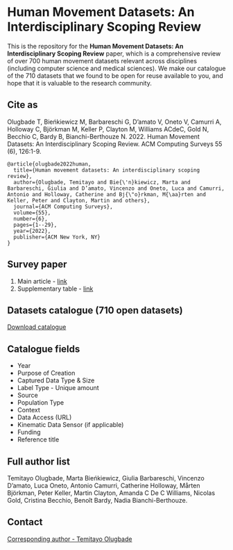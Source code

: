 # Human Movement Datasets: An Interdisciplinary Scoping Review
This is the repository for the **Human Movement Datasets: An Interdisciplinary Scoping Review** paper, which is a comprehensive review of over 700 human movement datasets relevant across disciplines (including computer science and medical sciences). We make our catalogue of the 710 datasets that we found to be open for reuse available to you, and hope that it is valuable to the research community.

## Cite as
Olugbade T, Bieńkiewicz M, Barbareschi G, D’amato V, Oneto V, Camurri A, Holloway C, Björkman M, Keller P, Clayton M, Williams ACdeC, Gold N, Becchio C, Bardy B, Bianchi-Berthouze N. 2022. Human Movement Datasets: An Interdisciplinary Scoping Review. ACM Computing Surveys 55 (6), 126:1-9.
```
@article{olugbade2022human,
  title={Human movement datasets: An interdisciplinary scoping review},
  author={Olugbade, Temitayo and Bie{\'n}kiewicz, Marta and Barbareschi, Giulia and D’amato, Vincenzo and Oneto, Luca and Camurri, Antonio and Holloway, Catherine and Bj{\"o}rkman, M{\aa}rten and Keller, Peter and Clayton, Martin and others},
  journal={ACM Computing Surveys},
  volume={55},
  number={6},
  pages={1--29},
  year={2022},
  publisher={ACM New York, NY}
}
```

## Survey paper
1. Main article - [link](https://discovery.ucl.ac.uk/id/eprint/10147799/1/Human_Movement_Datasets__An_Interdisciplinary_Scoping_Review%20-%20authorversion.pdf)
2. Supplementary table - [link](https://discovery.ucl.ac.uk/id/eprint/10147799/5/Human_Movement_Datasets__An_Interdisciplinary_Scoping_Review%20-%20Supplementary%202.pdf)

## Datasets catalogue (710 open datasets) 
[Download catalogue](https://discovery.ucl.ac.uk/id/eprint/10147799/4/Human_Movement_Datasets__An_Interdisciplinary_Scoping_Review%20-%20Supplementary%201.xlsx)

## Catalogue fields
* Year	
* Purpose of Creation
* Captured Data Type & Size
* Label Type - Unique amount
* Source
* Population Type
* Context
* Data Access	(URL)
* Kinematic Data Sensor	(if applicable)
* Funding
* Reference title	


## Full author list
Temitayo Olugbade, Marta Bieńkiewicz, Giulia Barbareschi, Vincenzo D’amato, Luca Oneto, Antonio Camurri, Catherine Holloway, Mårten Björkman, Peter Keller, Martin Clayton, 
Amanda C De C Williams, Nicolas Gold, Cristina Becchio, Benoît Bardy, Nadia Bianchi-Berthouze.

## Contact
[Corresponding author - Temitayo Olugbade](t.olugbade@sussex.ac.uk)
